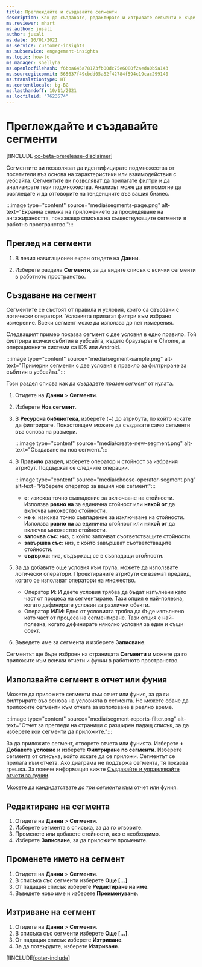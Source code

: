 ```yaml
---
title: Преглеждайте и създавайте сегменти
description: Как да създавате, редактирате и изтривате сегменти и къде да ги използвате.
ms.reviewer: mhart
ms.author: jusali
author: jusali
ms.date: 10/01/2021
ms.service: customer-insights
ms.subservice: engagement-insights
ms.topic: how-to
ms.manager: shellyha
ms.openlocfilehash: f6bba645a78173fb00dc75e6080f2aeda0b5a143
ms.sourcegitcommit: 565637f49cbdd05a82f42784f594c19cac299140
ms.translationtype: HT
ms.contentlocale: bg-BG
ms.lasthandoff: 10/11/2021
ms.locfileid: "7623574"
---
```

# <a name="view-and-create-segments"></a>Преглеждайте и създавайте сегменти

[!INCLUDE [cc-beta-prerelease-disclaimer](includes/cc-beta-prerelease-disclaimer.md)]

Сегментите ви позволяват да идентифицирате подмножества от посетители въз основа на характеристики или взаимодействия с уебсайта. Сегментите ви позволяват да прилагате филтри и да анализирате тези подмножества. Анализът може да ви помогне да разгледате и да отговорите на тенденциите във вашия бизнес. 

:::image type="content" source="media/segments-page.png" alt-text="Екранна снимка на приложението за проследяване на ангажираността, показващо списъка на съществуващите сегменти в работно пространство.":::

## <a name="view-segments"></a>Преглед на сегменти

1. В левия навигационен екран отидете на **Данни**. 

1. Изберете раздела **Сегменти**, за да видите списък с всички сегменти в работното пространство. 

## <a name="create-a-segment"></a>Създаване на сегмент

Сегментите се състоят от правила и условия, които са свързани с логически оператори. Условията прилагат филтри към избрано измерение. Всеки сегмент може да използва до пет измерения.

Следващият пример показва сегмент с две условия в едно правило. Той филтрира всички събития в уебсайта, където браузърът е Chrome, а операционните системи са iOS или Android.

:::image type="content" source="media/segment-sample.png" alt-text="Примерни сегменти с две условия в правило за филтриране за събития в уебсайта.":::

Този раздел описва как да създадете *празен сегмент* от нулата.

1. Отидете на **Данни** > **Сегменти**.

1. Изберете **Нов сегмент**.

1. В **Ресурсна библиотека**, изберете (+) до атрибута, по който искате да филтрирате. Понастоящем можете да създавате само сегменти въз основа на размери.

   :::image type="content" source="media/create-new-segment.png" alt-text="Създаване на нов сегмент.":::

1. В **Правило** раздел, изберете оператор и стойност за избрания атрибут. Поддържат се следните операции.

   :::image type="content" source="media/choose-operator-segment.png" alt-text="Изберете оператор за вашия нов сегмент.":::

   - **е**: изисква точно съвпадение за включване на стойности. Използва **равно на** за единична стойност или **някой от** да включва множество стойности.
   - **не е**: изисква точно съвпадение за изключване на стойности. Използва **равно на** за единична стойност или **някой от** да включва множество стойности.
   - **започва със**: низ, с който започват съответстващите стойности.
   - **завършва със**: низ, с който завършват съответстващите стойности.
   - **съдържа**: низ, съдържащ се в съвпадащи стойности.

1. За да добавите още условия към група, можете да използвате логически оператори. Проектираните атрибути се вземат предвид, когато се използват оператори на множество.
   - Оператор **И**: И двете условия трябва да бъдат изпълнени като част от процеса на сегментиране. Тази опция е най-полезна, когато дефинирате условия за различни обекти.
   - Оператор **ИЛИ**: Едно от условията трябва да бъде изпълнено като част от процеса на сегментиране. Тази опция е най-полезна, когато дефинирате няколко условия за един и същи обект.

1. Въведете име за сегмента и изберете **Записване**. 

Сегментът ще бъде изброен на страницата **Сегменти** и можете да го приложите към всички отчети и фунии в работното пространство.

## <a name="use-a-segment-in-a-report-or-funnel"></a>Използвайте сегмент в отчет или фуния

Можете да приложите сегменти към отчет или фуния, за да ги филтрирате въз основа на условията в сегмента. Не можете обаче да приложите сегменти към отчета за използване в реално време.

:::image type="content" source="media/segment-reports-filter.png" alt-text="Отчет за прегледи на страници с разширен падащ списък, за да изберете кои сегменти да приложите.":::

За да приложите сегмент, отворете отчета или фунията. Изберете **+ Добавете условие** и изберете **Филтриране по сегменти**. Изберете сегмента от списъка, който искате да се приложи. Сегментът се прилага към отчета. Ако диаграма не поддържа сегмента, тя показва грешка. За повече информация вижте [Създавайте и управлявайте отчети за фунии](funnel-reports.md).
 
Можете да кандидатствате *до три сегмента* към отчет или фуния.

## <a name="edit-a-segment"></a>Редактиране на сегмента

1. Отидете на **Данни** > **Сегменти**.
1. Изберете сегмента в списъка, за да го отворите. 
1. Променете или добавете стойности, ако е необходимо.
1. Изберете **Записване**, за да приложите промените.

## <a name="change-the-name-of-a-segment"></a>Променете името на сегмент

1. Отидете на **Данни** > **Сегменти**.
1. В списъка със сегменти изберете **Още [...]**. 
1. От падащия списък изберете **Редактиране на име**.
1. Въведете ново име и изберете **Преименуване**.

## <a name="delete-a-segment"></a>Изтриване на сегмент

1. Отидете на **Данни** > **Сегменти**.
1. В списъка със сегменти изберете **Още [...]**. 
1. От падащия списък изберете **Изтриване**.
1. За да потвърдите, изберете **Изтриване**.



[!INCLUDE[footer-include](../includes/footer-banner.md)]
